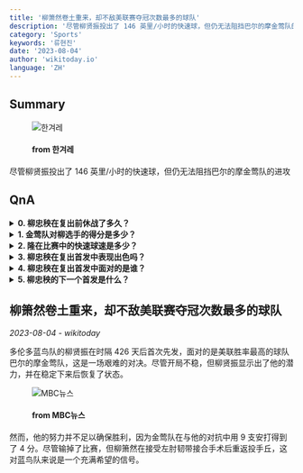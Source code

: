 ```yaml
---
title: '柳箫然卷土重来，却不敌美联赛夺冠次数最多的球队'
description: '尽管柳贤振投出了 146 英里/小时的快速球，但仍无法阻挡巴尔的摩金莺队的进攻'
category: 'Sports'
keywords: '류현진'
date: '2023-08-04'
author: 'wikitoday.io'
language: 'ZH'
---
```


## Summary



<figure>
    <img src="https://flexible.img.hani.co.kr/flexible/normal/970/652/imgdb/original/2023/0802/20230802501164.jpg" alt="한겨레" />
    <figcaption>
        <h4> from 한겨레</h4>
    </figcaption>
</figure>


尽管柳贤振投出了 146 英里/小时的快速球，但仍无法阻挡巴尔的摩金莺队的进攻


## QnA

    
<details>
        <summary><b>0. 柳忠秧在复出前休战了多久？</b></summary>
        柳忠秧在复出之前已经休战了 426 天。
    </details>
    
<details>
        <summary><b>1. 金莺队对柳选手的得分是多少？</b></summary>
        金莺队在本场比赛中对柳箫然打出了四次安打。
    </details>
    
<details>
        <summary><b>2. 隆在比赛中的快速球速是多少？</b></summary>
        柳的快速球最高速度达到 146 英里/小时。
    </details>
    
<details>
        <summary><b>3. 柳忠秧在复出首发中表现出色吗？</b></summary>
        尽管开局不稳，但柳箫然展现出了他的潜力，并随着比赛的进行逐渐稳定下来。
    </details>
    
<details>
        <summary><b>4. 柳忠秧在复出首发中面对的是谁？</b></summary>
        柳箫然在他的复出先发中面对的是美国联盟胜率最高的球队巴尔的摩金莺队。
    </details>
    
<details>
        <summary><b>5. 柳忠秧的下一个首发是什么？</b></summary>
        柳忠秧的下一次先发定于 8 月 8 日对阵克利夫兰骑士队。
    </details>
    


## 柳箫然卷土重来，却不敌美联赛夺冠次数最多的球队

_2023-08-04 - wikitoday_

多伦多蓝鸟队的柳贤振在时隔 426 天后首次先发，面对的是美联胜率最高的球队巴尔的摩金莺队，这是一场艰难的对决。尽管开局不稳，但柳贤振显示出了他的潜力，并在稳定下来后恢复了状态。


<figure>
    <img src="https://image.imnews.imbc.com/news/2023/sports/article/__icsFiles/afieldfile/2023/08/02/y230802-3.jpg" alt="MBC뉴스" />
    <figcaption>
        <h4> from MBC뉴스</h4>
    </figcaption>
</figure>


然而，他的努力并不足以确保胜利，因为金莺队在与他的对抗中用 9 支安打得到了 4 分。尽管输掉了比赛，但柳箫然在接受左肘韧带接合手术后重返投手丘，这对蓝鸟队来说是一个充满希望的信号。
